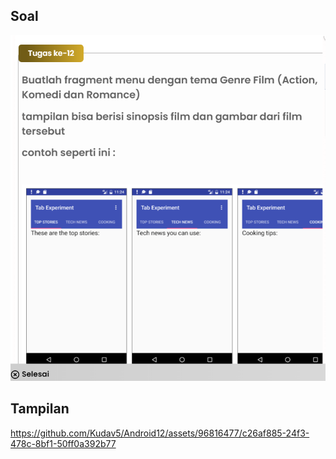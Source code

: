 ## Soal
![](soal.png)

## Tampilan 
https://github.com/Kudav5/Android12/assets/96816477/c26af885-24f3-478c-8bf1-50ff0a392b77
